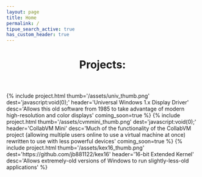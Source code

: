 ```yaml
---
layout: page
title: Home
permalink: /
tipue_search_active: true
has_custom_header: true
---
```

<header class="post-header">
  <h1 class="post-title">Projects:</h1>
</header>
{% include project.html thumb='/assets/univ_thumb.png' dest='javascript:void(0);' header='Universal Windows 1.x Display Driver' desc='Allows this old software from 1985 to take advantage of modern high-resolution and color displays' coming_soon=true %}
{% include project.html thumb='/assets/cvmmini_thumb.png' dest='javascript:void(0);' header='CollabVM Mini' desc='Much of the functionality of the CollabVM project (allowing multiple users online to use a virtual machine at once) rewritten to use with less powerful devices' coming_soon=true %}
{% include project.html thumb='/assets/kex16_thumb.png' dest='https://github.com/jb881122/kex16' header='16-bit Extended Kernel' desc='Allows extremely-old versions of Windows to run slightly-less-old applications' %}
